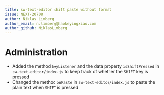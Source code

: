 ```yaml
---
title: sw-text-editor shift paste without format
issue: NEXT-20708
author: Niklas Limberg
author_email: n.limberg@haokeyingxiao.com
author_github: NiklasLimberg
---
```

# Administration
* Added the method `keyListener` and the data property `isShiftPressed` in `sw-text-editor/index.js` to keep track of whether the `SHIFT` key is pressed
* Changed the method `onPaste` in `sw-text-editor/index.js` to paste the plain text when `SHIFT` is pressed
